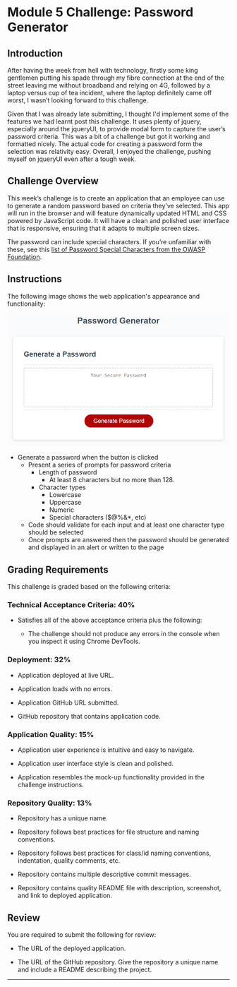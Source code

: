 # Module 5 Challenge: Password Generator

## Introduction

After having the week from hell with technology, firstly some king gentlemen putting his spade through my fibre connection at the end of the street leaving me without broadband and relying on 4G, followed by a laptop versus cup of tea incident, where the laptop definitely came off worst, I wasn’t looking forward to this challenge.

Given that I was already late submitting, I thought I'd implement some of the features we had learnt post this challenge. It uses plenty of jquery, especially around the jqueryUI, to provide modal form to capture the user’s password criteria. This was a bit of a challenge but got it working and formatted nicely. The actual code for creating a password form the selection was relativity easy. Overall, I enjoyed the challenge, pushing myself on jqueryUI even after a tough week.

## Challenge Overview
 
This week’s challenge is to create an application that an employee can use to generate a random password based on criteria they’ve selected. This app will run in the browser and will feature dynamically updated HTML and CSS powered by JavaScript code. It will have a clean and polished user interface that is responsive, ensuring that it adapts to multiple screen sizes.


The password can include special characters. If you’re unfamiliar with these, see this [list of Password Special Characters from the OWASP Foundation](https://www.owasp.org/index.php/Password_special_characters).

## Instructions

The following image shows the web application's appearance and functionality:

![Password Generator](./assets/images/05-javascript-challenge-demo.png)


* Generate a password when the button is clicked
  * Present a series of prompts for password criteria
    * Length of password
      * At least 8 characters but no more than 128.
    * Character types
      * Lowercase
      * Uppercase
      * Numeric
      * Special characters ($@%&*, etc)
  * Code should validate for each input and at least one character type should be selected
  * Once prompts are answered then the password should be generated and displayed in an alert or written to the page

## Grading Requirements

This challenge is graded based on the following criteria: 

### Technical Acceptance Criteria: 40%

* Satisfies all of the above acceptance criteria plus the following:

  * The challenge should not produce any errors in the console when you inspect it using Chrome DevTools.

### Deployment: 32%

* Application deployed at live URL.

* Application loads with no errors.

* Application GitHub URL submitted.

* GitHub repository that contains application code.

### Application Quality: 15%

* Application user experience is intuitive and easy to navigate.

* Application user interface style is clean and polished.

* Application resembles the mock-up functionality provided in the challenge instructions.

### Repository Quality: 13%

* Repository has a unique name.

* Repository follows best practices for file structure and naming conventions.

* Repository follows best practices for class/id naming conventions, indentation, quality comments, etc.

* Repository contains multiple descriptive commit messages.

* Repository contains quality README file with description, screenshot, and link to deployed application.


## Review

You are required to submit the following for review:

* The URL of the deployed application.

* The URL of the GitHub repository. Give the repository a unique name and include a README describing the project.

---

